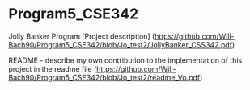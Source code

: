 # Program5_CSE342

Jolly Banker Program
[Project description] (https://github.com/Will-Bach90/Program5_CSE342/blob/Jo_test2/JollyBanker_CSS342.pdf)

README - describe my own contribution to the implementation of this project in the readme file (https://github.com/Will-Bach90/Program5_CSE342/blob/Jo_test2/readme_Vo.pdf)

